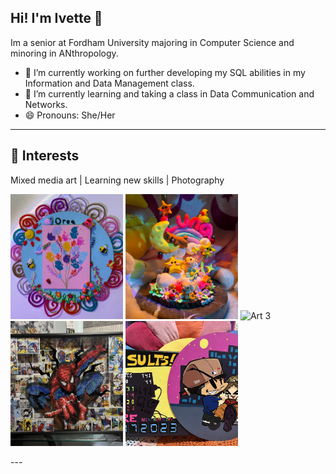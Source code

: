 ## Hi! I'm Ivette 👋

Im a senior at Fordham University majoring in Computer Science and minoring in ANthropology.

- 🔭 I’m currently working on further developing my SQL abilities in my Information and Data Management class.
- 🌱 I’m currently learning and taking a class in Data Communication and Networks.
- 😄 Pronouns: She/Her

---

## 🎨 Interests
Mixed media art | Learning new skills | Photography 
<p>
  <img src="images/git1.jpg" alt="Art 1" style="width:180px;height:200px;object-fit:cover;"/>
  <img src="images/git2.jpg" alt="Art 2" style="width:180px;height:200px;object-fit:cover;"/>
  <img src="images/git4.jpg" alt="Art 3" style="width:180px;height:200px;object-fit:cover;"/>
  <img src="images/git5.JPG" alt="Art 4" style="width:180px;height:200px;object-fit:cover;"/>
  <img src="images/git6.jpg" alt="Art 5" style="width:180px;height:200px;object-fit:cover;"/>
</p>
---
